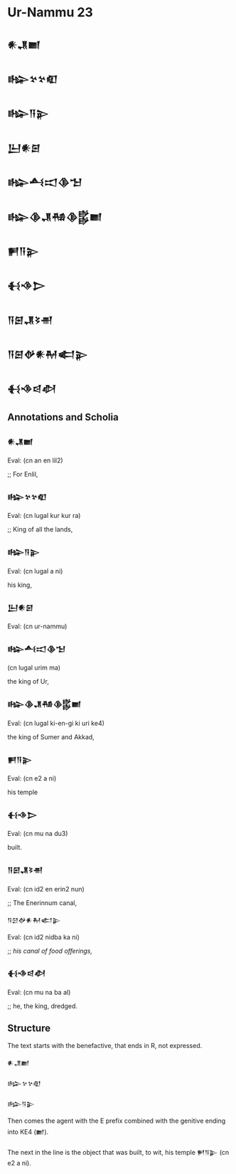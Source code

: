 # Ur-Nammu 23

<h2>𒀭𒂗𒆤</h2>
<h2>𒈗𒆳𒆳𒊏</h2>
<h2>𒈗𒀀𒉌</h2>
<h2>𒌨𒀭𒇉</h2>
<h2>𒈗𒋀𒀊𒆠𒈠 </h2>
<h2>𒈗𒆠𒂗𒄀𒆠𒌵𒆤</h2>
<h2>𒂍𒀀𒉌</h2>
<h2>𒈬𒈾𒆕</h2>
<h2>𒀀𒇉𒂗𒂟𒉣</h2>
<h2>𒀀𒇉𒉻𒀭𒈹𒅗𒉌</h2>
<h2>𒈬𒈾𒁀𒀠</h2>

## Annotations and Scholia
<h3>𒀭𒂗𒆤</h3>
<p>Eval: (cn an en lil2)</p>
<p>;; For Enlil,</p>

<h3>𒈗𒆳𒆳𒊏</h3>
<p>Eval: (cn lugal kur kur ra)</p>
<p>;; King of all the lands,</p>

<h3>𒈗𒀀𒉌</h3>
<p>Eval: (cn lugal a ni)</p>
<p>his king,</p>

<h3>𒌨𒀭𒇉</h3>
<p>Eval: (cn ur-nammu) </p>

<h3>𒈗𒋀𒀊𒆠𒈠 </h3>
<p>(cn lugal urim ma) </p>
<p>the king of Ur, </p>

<h3>𒈗𒆠𒂗𒄀𒆠𒌵𒆤</h3>
<p>Eval: (cn lugal ki-en-gi ki uri ke4)</p>
<p>the king of Sumer and Akkad,</p>

<h3>𒂍𒀀𒉌</h3>
<p>Eval: (cn e2 a ni)</p>
<p>his temple </p>

<h3>𒈬𒈾𒆕</h3>
<p>Eval: (cn mu na du3) </p>
<p>built.</p>

<h3>𒀀𒇉𒂗𒂟𒉣</h3>
<p>Eval: (cn id2 en erin2 nun)</p>
<p>;; The Enerinnum canal,</p>

</h3>𒀀𒇉𒉻𒀭𒈹𒅗𒉌</h3>
<p>Eval: (cn id2 nidba ka ni)</p>
<p>;; <i>his canal of food offerings,</i> </p> 

<h3>𒈬𒈾𒁀𒀠</h3>
<p>Eval: (cn mu na ba al)</p>
<p>;; he, the king, dredged.</p>

## Structure
<p>The text starts with the benefactive,
that ends in R, not expressed.</p>
<p>𒀭𒂗𒆤</p>
<p>𒈗𒆳𒆳𒊏</p>
<p>𒈗𒀀𒉌</p>

<p>Then comes the agent with the E
prefix combined with the genitive
ending into KE4 (𒆤). </p>

<p>The next in the line is the
object that was built, to wit,
his temple 𒂍𒀀𒉌  (cn e2 a ni).</p>

